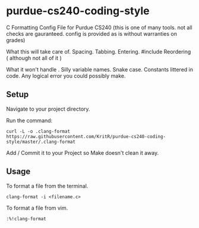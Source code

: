 # purdue-cs240-coding-style
C Formatting Config File for Purdue CS240
(this is one of many tools. not all checks are gauranteed. config is provided as is without warranties on grades)

What this will take care of. Spacing. Tabbing. Entering. #include Reordering ( although not all of it )

What it won't handle . Silly variable names. Snake case. Constants littered in code. Any logical error you could possibly make.

## Setup

Navigate to your project directory.

Run the command:

`curl -L -o .clang-format https://raw.githubusercontent.com/KritR/purdue-cs240-coding-style/master/.clang-format`

Add / Commit it to your Project so Make doesn't clean it away.

## Usage

To format a file from the terminal.

`clang-format -i <filename.c>`

To format a file from vim.

`:%!clang-format`
